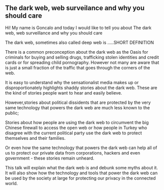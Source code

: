 ## The dark web, web surveilance and why you should care

Hi! My name is Goncalo and today I would like to tell you about The dark web, 
web surveillance and why you should care

The dark web, sometimes also called deep web is …..SHORT DEFINITION

There is a common preconception about the dark web as the Oasis for criminals 
for buying and selling drugs, trafficking stolen identities and credit cards or 
for spreading child pornography. However not many are aware that is just a small
 fraction of the traffic that goes through the corners of the web.

It is easy to understand why the sensationalist media makes up or 
disproportionately highlights shaddy stories about the dark web. These are the 
kind of stories people want to hear and easily believe.

However,stories about political dissidents that are protected by the very same 
technology that powers the dark web are much less known to the public;

Stories about how people are using the dark web to circumvent the big Chinese 
firewall to access the open web or how people in Turkey who disagree with the 
current political party use the dark web to protect themselves and their 
families.

Or even how the same technology that powers the dark web can help all of us to 
protect our private data from corporations, hackers and even government - these
 stories remain unheard.

This talk will explain what the dark web is and debunk some myths about it. It 
will also show how the technology and tools that power the dark web can be used 
by the society at large for protecting our privacy in the connected world.

